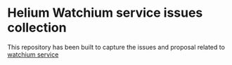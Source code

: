 # Helium Watchium service issues collection

This repository has been built to capture the issues and proposal related to [watchium service](https://watchium.disk91.com)

